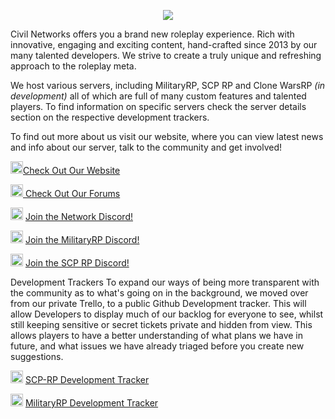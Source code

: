 <p align="center">
  <img src="https://i.imgur.com/LfHPWyv.png" />
</p>

Civil Networks offers you a brand new roleplay experience. Rich with innovative, engaging and exciting content, hand-crafted since 2013 by our many talented developers. We strive to create a truly unique and refreshing approach to the roleplay meta.

We host various servers, including MilitaryRP, SCP RP and Clone WarsRP *(in development)* all of which are full of many custom features and talented players. To find information on specific servers check the server details section on the respective development trackers.

To find out more about us visit our website, where you can view latest news and info about our server, talk to the community and get involved!

<img src="https://www.civilgamers.com/community/data/assets/logo/cn_logo_transparent_64.png" width="20" height="20">[Check Out Our Website](https://www.civilnetworks.net/)

<img src="https://www.civilgamers.com/community/data/assets/logo/cn_logo_transparent_64.png" width="20" height="20">[   Check Out Our Forums](https://www.civilgamers.com/community/)

<img src="https://assets-global.website-files.com/6257adef93867e50d84d30e2/625e5fcef7ab80b8c1fe559e_Discord-Logo-Color.png" width="20" height="20"> [Join the Network Discord!](https://discord.gg/civilnetworks)

<img src="https://assets-global.website-files.com/6257adef93867e50d84d30e2/625e5fcef7ab80b8c1fe559e_Discord-Logo-Color.png" width="20" height="20"> [Join the MilitaryRP Discord!](https://discord.gg/civilnetworks)

<img src="https://assets-global.website-files.com/6257adef93867e50d84d30e2/625e5fcef7ab80b8c1fe559e_Discord-Logo-Color.png" width="20" height="20"> [Join the SCP RP Discord!](https://discord.gg/civilnetworks)

Development Trackers
To expand our ways of being more transparent with the community as to what's going on in the background, we moved over from our private Trello, to a public Github Development tracker. This will allow Developers to display much of our backlog for everyone to see, whilst still keeping sensitive or secret tickets private and hidden from view. This allows players to have a better understanding of what plans we have in future, and what issues we have already triaged before you create new suggestions.

<img src="https://raw.githubusercontent.com/FortAwesome/Font-Awesome/d3a7818c253fcbafff9ebd1d4abb2866c192e1d7/svgs/brands/github.svg" width="20" height="20"> [SCP-RP Development Tracker](https://github.com/orgs/civilnetworks/projects/5)

<img src="https://raw.githubusercontent.com/FortAwesome/Font-Awesome/d3a7818c253fcbafff9ebd1d4abb2866c192e1d7/svgs/brands/github.svg" width="20" height="20"> [MilitaryRP Development Tracker](https://github.com/orgs/civilnetworks/projects/3)
